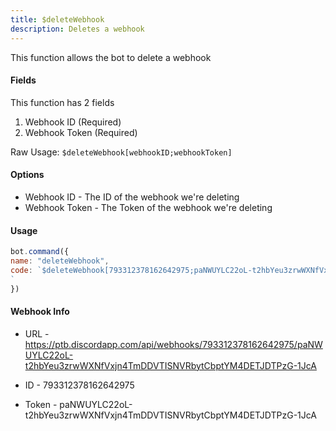 ```yaml
---
title: $deleteWebhook
description: Deletes a webhook
---
```


This function allows the bot to delete a webhook

#### Fields

This function has 2 fields

1. Webhook ID \(Required\)
2. Webhook Token \(Required\)

Raw Usage: `$deleteWebhook[webhookID;webhookToken]`

#### Options

* Webhook ID - The ID of the webhook we're deleting
* Webhook Token - The Token of the webhook we're deleting

#### Usage

```javascript
bot.command({
name: "deleteWebhook",
code: `$deleteWebhook[793312378162642975;paNWUYLC22oL-t2hbYeu3zrwWXNfVxjn4TmDDVTISNVRbytCbptYM4DETJDTPzG-1JcA]
`
})
```

#### Webhook Info

* URL - https://ptb.discordapp.com/api/webhooks/793312378162642975/paNWUYLC22oL-t2hbYeu3zrwWXNfVxjn4TmDDVTISNVRbytCbptYM4DETJDTPzG-1JcA

* ID - 793312378162642975

* Token - paNWUYLC22oL-t2hbYeu3zrwWXNfVxjn4TmDDVTISNVRbytCbptYM4DETJDTPzG-1JcA

